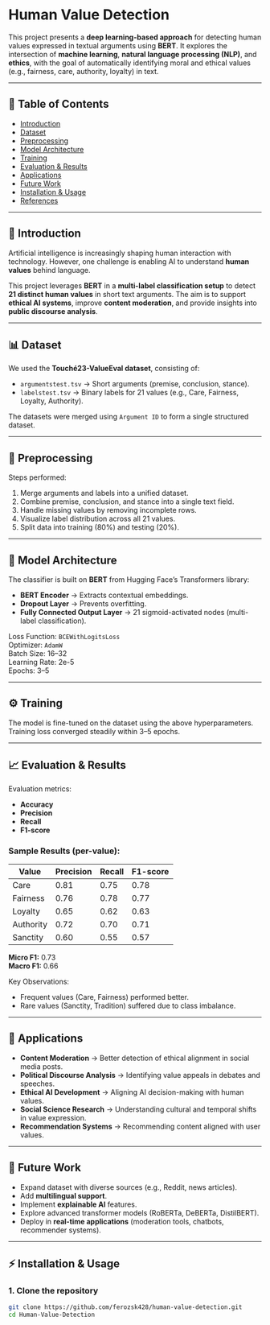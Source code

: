 # Human Value Detection

This project presents a **deep learning-based approach** for detecting human values expressed in textual arguments using **BERT**. It explores the intersection of **machine learning**, **natural language processing (NLP)**, and **ethics**, with the goal of automatically identifying moral and ethical values (e.g., fairness, care, authority, loyalty) in text.

---

## 📌 Table of Contents
- [Introduction](#introduction)
- [Dataset](#dataset)
- [Preprocessing](#preprocessing)
- [Model Architecture](#model-architecture)
- [Training](#training)
- [Evaluation & Results](#evaluation--results)
- [Applications](#applications)
- [Future Work](#future-work)
- [Installation & Usage](#installation--usage)
- [References](#references)

---

## 📝 Introduction
Artificial intelligence is increasingly shaping human interaction with technology. However, one challenge is enabling AI to understand **human values** behind language.  

This project leverages **BERT** in a **multi-label classification setup** to detect **21 distinct human values** in short text arguments. The aim is to support **ethical AI systems**, improve **content moderation**, and provide insights into **public discourse analysis**.

---

## 📊 Dataset
We used the **Touché23-ValueEval dataset**, consisting of:
- `argumentstest.tsv` → Short arguments (premise, conclusion, stance).
- `labelstest.tsv` → Binary labels for 21 values (e.g., Care, Fairness, Loyalty, Authority).

The datasets were merged using `Argument ID` to form a single structured dataset.

---

## 🔄 Preprocessing
Steps performed:
1. Merge arguments and labels into a unified dataset.
2. Combine premise, conclusion, and stance into a single text field.
3. Handle missing values by removing incomplete rows.
4. Visualize label distribution across all 21 values.
5. Split data into training (80%) and testing (20%).

---

## 🧠 Model Architecture
The classifier is built on **BERT** from Hugging Face’s Transformers library:
- **BERT Encoder** → Extracts contextual embeddings.
- **Dropout Layer** → Prevents overfitting.
- **Fully Connected Output Layer** → 21 sigmoid-activated nodes (multi-label classification).

Loss Function: `BCEWithLogitsLoss`  
Optimizer: `AdamW`  
Batch Size: 16–32  
Learning Rate: 2e-5  
Epochs: 3–5  

---

## ⚙️ Training
The model is fine-tuned on the dataset using the above hyperparameters. Training loss converged steadily within 3–5 epochs.

---

## 📈 Evaluation & Results
Evaluation metrics:
- **Accuracy**
- **Precision**
- **Recall**
- **F1-score**

### Sample Results (per-value):
| Value     | Precision | Recall | F1-score |
|-----------|-----------|--------|----------|
| Care      | 0.81      | 0.75   | 0.78     |
| Fairness  | 0.76      | 0.78   | 0.77     |
| Loyalty   | 0.65      | 0.62   | 0.63     |
| Authority | 0.72      | 0.70   | 0.71     |
| Sanctity  | 0.60      | 0.55   | 0.57     |

**Micro F1:** 0.73  
**Macro F1:** 0.66  

Key Observations:
- Frequent values (Care, Fairness) performed better.
- Rare values (Sanctity, Tradition) suffered due to class imbalance.

---

## 🚀 Applications
- **Content Moderation** → Better detection of ethical alignment in social media posts.  
- **Political Discourse Analysis** → Identifying value appeals in debates and speeches.  
- **Ethical AI Development** → Aligning AI decision-making with human values.  
- **Social Science Research** → Understanding cultural and temporal shifts in value expression.  
- **Recommendation Systems** → Recommending content aligned with user values.  

---

## 🔮 Future Work
- Expand dataset with diverse sources (e.g., Reddit, news articles).  
- Add **multilingual support**.  
- Implement **explainable AI** features.  
- Explore advanced transformer models (RoBERTa, DeBERTa, DistilBERT).  
- Deploy in **real-time applications** (moderation tools, chatbots, recommender systems).  

---

## ⚡ Installation & Usage
### 1. Clone the repository
```bash
git clone https://github.com/ferozsk428/human-value-detection.git
cd Human-Value-Detection

